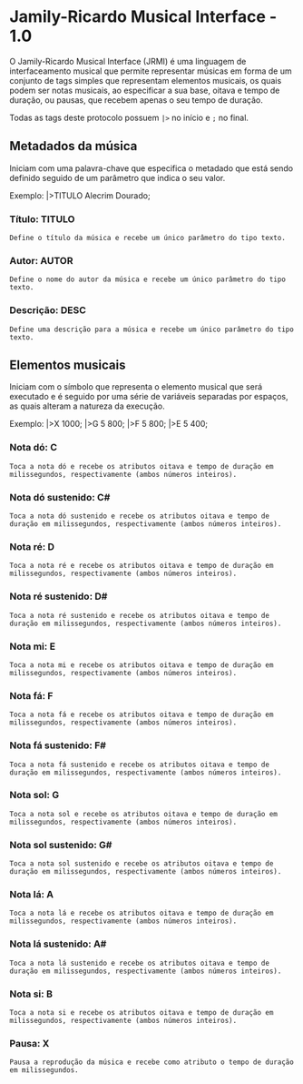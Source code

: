 # Jamily-Ricardo Musical Interface - 1.0

O Jamily-Ricardo Musical Interface (JRMI) é uma linguagem de interfaceamento musical que permite representar músicas em forma de um conjunto de tags simples que representam elementos musicais, os quais podem ser notas musicais, ao especificar a sua base, oitava e tempo de duração, ou pausas, que recebem apenas o seu tempo de duração.

Todas as tags deste protocolo possuem `|>` no início e `;` no final.

## Metadados da música
Iniciam com uma palavra-chave que especifica o metadado que está sendo definido seguido de um parâmetro que indica o seu valor.

Exemplo: |>TITULO Alecrim Dourado;

### Título: TITULO

    Define o título da música e recebe um único parâmetro do tipo texto.

### Autor: AUTOR

    Define o nome do autor da música e recebe um único parâmetro do tipo texto.

### Descrição: DESC

    Define uma descrição para a música e recebe um único parâmetro do tipo texto.

## Elementos musicais
Iniciam com o símbolo que representa o elemento musical que será executado e é seguido por uma série de variáveis separadas por espaços, as quais alteram a natureza da execução.

Exemplo: |>X 1000; |>G 5 800; |>F 5 800; |>E 5 400;

### Nota dó: C

    Toca a nota dó e recebe os atributos oitava e tempo de duração em milissegundos, respectivamente (ambos números inteiros).

### Nota dó sustenido: C#
    
    Toca a nota dó sustenido e recebe os atributos oitava e tempo de duração em milissegundos, respectivamente (ambos números inteiros).

### Nota ré: D
    
    Toca a nota ré e recebe os atributos oitava e tempo de duração em milissegundos, respectivamente (ambos números inteiros).

### Nota ré sustenido: D#
    
    Toca a nota ré sustenido e recebe os atributos oitava e tempo de duração em milissegundos, respectivamente (ambos números inteiros).

### Nota mi: E
    
    Toca a nota mi e recebe os atributos oitava e tempo de duração em milissegundos, respectivamente (ambos números inteiros).

### Nota fá: F
    
    Toca a nota fá e recebe os atributos oitava e tempo de duração em milissegundos, respectivamente (ambos números inteiros).

### Nota fá sustenido: F#
    
    Toca a nota fá sustenido e recebe os atributos oitava e tempo de duração em milissegundos, respectivamente (ambos números inteiros).

### Nota sol: G
    
    Toca a nota sol e recebe os atributos oitava e tempo de duração em milissegundos, respectivamente (ambos números inteiros).

### Nota sol sustenido: G#
    
    Toca a nota sol sustenido e recebe os atributos oitava e tempo de duração em milissegundos, respectivamente (ambos números inteiros).

### Nota lá: A
    
    Toca a nota lá e recebe os atributos oitava e tempo de duração em milissegundos, respectivamente (ambos números inteiros).

### Nota lá sustenido: A#
    
    Toca a nota lá sustenido e recebe os atributos oitava e tempo de duração em milissegundos, respectivamente (ambos números inteiros).

### Nota si: B
    
    Toca a nota si e recebe os atributos oitava e tempo de duração em milissegundos, respectivamente (ambos números inteiros).

### Pausa: X

    Pausa a reprodução da música e recebe como atributo o tempo de duração em milissegundos.
